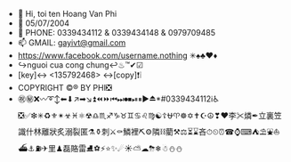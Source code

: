 - 👋 Hi, toi ten Hoang Van Phi
- 👀 05/07/2004
- 🌱 PHONE: 0339434112 & 0339434148 & 0979709485
- 📫 GMAIL: gayivt@gmail.com
- https://www.facebook.com/username.nothing ✳♠♣♥♦
- ↪nguoi cua cong chung↩♨™✔☑
- [key]↔ <135792468> ↔[copy]❗❕
- COPYRIGHT ©® BY PHI❎
- ㊗㊙❌〰➰↕⬅⬇↗➡↘⏫⏪⏩⏮⏭⏺⏹⏯⏸▶⏏*#0339434112ℹ♿❎✅❇✳♻⚜✴☣♓⚛☢♎♏♐♑♉♊♋♌♍☯☦⛎♈☸✡✝☪☮❣❤李✂燐✒立裏笠識什林離狀炙溺裂匿⚗⚱刺⚔⚰鱗裡⛏⚙隣⛓藺⚒⚖⏳⌛吝⏱⏲⏰☎⌚⌨⛺⛱⛲⛵⛴⚓⛽✈里♟磊賂雷⛸⚽⚡⭐✨☄☀⛅☁⛈❄☃⛄⛄
<!---
Phi574/Phi574 is a ✨ special ✨ repository because its `README.md` (this file) appears on your GitHub profile.
You can click the Preview link to take a look at your changes.
--->
